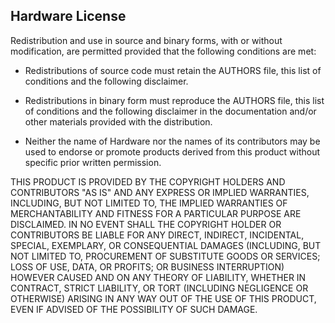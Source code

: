 ## Hardware License

Redistribution and use in source and binary forms, with or without
modification, are permitted provided that the following conditions are met:

* Redistributions of source code must retain the AUTHORS file, this
  list of conditions and the following disclaimer.

* Redistributions in binary form must reproduce the AUTHORS file,
  this list of conditions and the following disclaimer in the documentation
  and/or other materials provided with the distribution.

* Neither the name of Hardware nor the names of its
  contributors may be used to endorse or promote products derived from
  this product without specific prior written permission.

THIS PRODUCT IS PROVIDED BY THE COPYRIGHT HOLDERS AND CONTRIBUTORS "AS IS"
AND ANY EXPRESS OR IMPLIED WARRANTIES, INCLUDING, BUT NOT LIMITED TO, THE
IMPLIED WARRANTIES OF MERCHANTABILITY AND FITNESS FOR A PARTICULAR PURPOSE ARE
DISCLAIMED. IN NO EVENT SHALL THE COPYRIGHT HOLDER OR CONTRIBUTORS BE LIABLE
FOR ANY DIRECT, INDIRECT, INCIDENTAL, SPECIAL, EXEMPLARY, OR CONSEQUENTIAL
DAMAGES (INCLUDING, BUT NOT LIMITED TO, PROCUREMENT OF SUBSTITUTE GOODS OR
SERVICES; LOSS OF USE, DATA, OR PROFITS; OR BUSINESS INTERRUPTION) HOWEVER
CAUSED AND ON ANY THEORY OF LIABILITY, WHETHER IN CONTRACT, STRICT LIABILITY,
OR TORT (INCLUDING NEGLIGENCE OR OTHERWISE) ARISING IN ANY WAY OUT OF THE USE
OF THIS PRODUCT, EVEN IF ADVISED OF THE POSSIBILITY OF SUCH DAMAGE.
